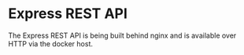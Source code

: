 # Express REST API

The Express REST API is being built behind nginx and is available over HTTP via the docker host. 

